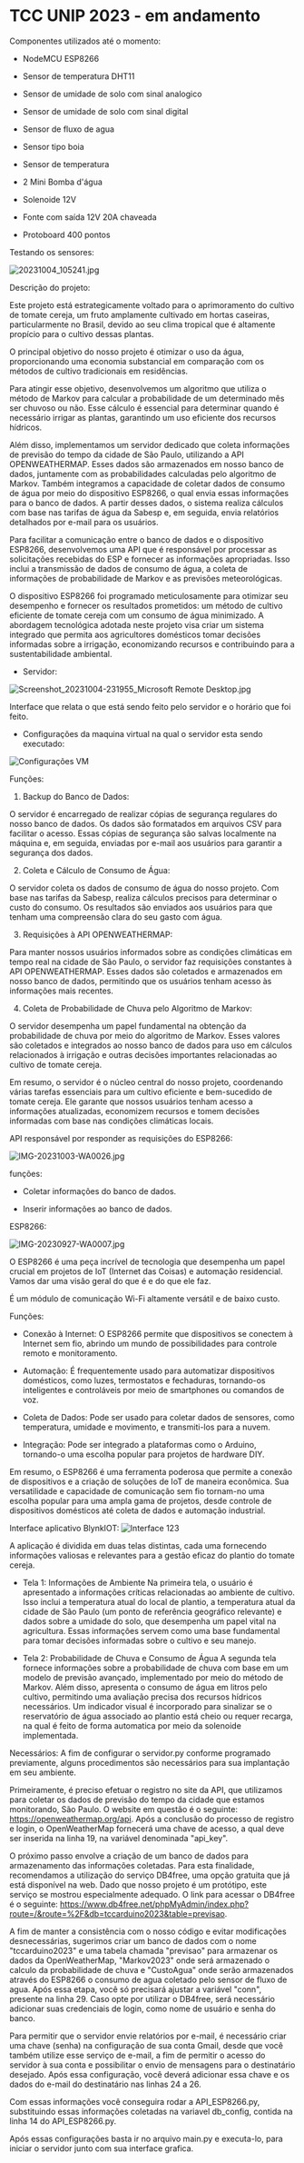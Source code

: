 # TCC UNIP 2023 - em andamento 
 
Componentes utilizados até o momento:

- NodeMCU ESP8266

- Sensor de temperatura DHT11

- Sensor de umidade de solo com sinal analogico
 
- Sensor de umidade de solo com sinal digital
 
- Sensor de fluxo de agua 

- Sensor tipo boia 

- Sensor de temperatura 

- 2 Mini Bomba d'água 

- Solenoide 12V

- Fonte com saída 12V 20A chaveada

- Protoboard 400 pontos

Testando os sensores:


![20231004_105241.jpg](https://github.com/anderson1610/Irrigacao-tomate-cereja/assets/74426791/2b29fcb9-ae13-4cda-b757-7a55c7468d10)


Descrição do projeto:

Este projeto está estrategicamente voltado para o aprimoramento do cultivo de tomate cereja, um fruto amplamente cultivado em hortas caseiras, particularmente no Brasil, devido ao seu clima tropical que é altamente propício para o cultivo dessas plantas.

O principal objetivo do nosso projeto é otimizar o uso da água, proporcionando uma economia substancial em comparação com os métodos de cultivo tradicionais em residências.

Para atingir esse objetivo, desenvolvemos um algoritmo que utiliza o método de Markov para calcular a probabilidade de um determinado mês ser chuvoso ou não. Esse cálculo é essencial para determinar quando é necessário irrigar as plantas, garantindo um uso eficiente dos recursos hídricos.

Além disso, implementamos um servidor dedicado que coleta informações de previsão do tempo da cidade de São Paulo, utilizando a API OPENWEATHERMAP. Esses dados são armazenados em nosso banco de dados, juntamente com as probabilidades calculadas pelo algoritmo de Markov. Também integramos a capacidade de coletar dados de consumo de água por meio do dispositivo ESP8266, o qual envia essas informações para o banco de dados. A partir desses dados, o sistema realiza cálculos com base nas tarifas de água da Sabesp e, em seguida, envia relatórios detalhados por e-mail para os usuários.

Para facilitar a comunicação entre o banco de dados e o dispositivo ESP8266, desenvolvemos uma API que é responsável por processar as solicitações recebidas do ESP e fornecer as informações apropriadas. Isso inclui a transmissão de dados de consumo de água, a coleta de informações de probabilidade de Markov e as previsões meteorológicas.

O dispositivo ESP8266 foi programado meticulosamente para otimizar seu desempenho e fornecer os resultados prometidos: um método de cultivo eficiente de tomate cereja com um consumo de água minimizado. A abordagem tecnológica adotada neste projeto visa criar um sistema integrado que permita aos agricultores domésticos tomar decisões informadas sobre a irrigação, economizando recursos e contribuindo para a sustentabilidade ambiental.

- Servidor:


![Screenshot_20231004-231955_Microsoft Remote Desktop.jpg](https://github.com/anderson1610/Irrigacao-tomate-cereja/assets/74426791/6b5e3d12-26e7-4079-9148-879883bb7eb5)

Interface que relata o que está sendo feito pelo servidor e o horário que foi feito.

- Configurações da maquina virtual na qual o servidor esta sendo executado: 

![Configurações VM](https://github.com/anderson1610/Irrigacao-tomate-cereja/assets/74426791/f435282a-22a5-4fa3-8ca9-fec127695f5f)

Funções:

1. Backup do Banco de Dados:

O servidor é encarregado de realizar cópias de segurança regulares do nosso banco de dados. Os dados são formatados em arquivos CSV para facilitar o acesso. Essas cópias de segurança são salvas localmente na máquina e, em seguida, enviadas por e-mail aos usuários para garantir a segurança dos dados.

2. Coleta e Cálculo de Consumo de Água:

O servidor coleta os dados de consumo de água do nosso projeto. Com base nas tarifas da Sabesp, realiza cálculos precisos para determinar o custo do consumo. Os resultados são enviados aos usuários para que tenham uma compreensão clara do seu gasto com água.

3. Requisições à API OPENWEATHERMAP:

Para manter nossos usuários informados sobre as condições climáticas em tempo real na cidade de São Paulo, o servidor faz requisições constantes à API OPENWEATHERMAP. Esses dados são coletados e armazenados em nosso banco de dados, permitindo que os usuários tenham acesso às informações mais recentes.

4. Coleta de Probabilidade de Chuva pelo Algoritmo de Markov:

O servidor desempenha um papel fundamental na obtenção da probabilidade de chuva por meio do algoritmo de Markov. Esses valores são coletados e integrados ao nosso banco de dados para uso em cálculos relacionados à irrigação e outras decisões importantes relacionadas ao cultivo de tomate cereja.

Em resumo, o servidor é o núcleo central do nosso projeto, coordenando várias tarefas essenciais para um cultivo eficiente e bem-sucedido de tomate cereja. Ele garante que nossos usuários tenham acesso a informações atualizadas, economizem recursos e tomem decisões informadas com base nas condições climáticas locais.

API responsável por responder as requisições do ESP8266: 

![IMG-20231003-WA0026.jpg](https://github.com/anderson1610/Irrigacao-tomate-cereja/assets/74426791/7594492e-76e4-4c07-ae3c-c0f50697e6d8)

funções:

- Coletar informações do banco de dados.

- Inserir informações ao banco de dados.

ESP8266:

![IMG-20230927-WA0007.jpg](https://github.com/anderson1610/Irrigacao-tomate-cereja/assets/74426791/272bc0ed-5122-4b43-8871-4888975303e5)

O ESP8266 é uma peça incrível de tecnologia que desempenha um papel crucial em projetos de IoT (Internet das Coisas) e automação residencial. Vamos dar uma visão geral do que é e do que ele faz.

É um módulo de comunicação Wi-Fi altamente versátil e de baixo custo.

Funções:

- Conexão à Internet: O ESP8266 permite que dispositivos se conectem à Internet sem fio, abrindo um mundo de possibilidades para controle remoto e monitoramento.

- Automação: É frequentemente usado para automatizar dispositivos domésticos, como luzes, termostatos e fechaduras, tornando-os inteligentes e controláveis por meio de smartphones ou comandos de voz.

- Coleta de Dados: Pode ser usado para coletar dados de sensores, como temperatura, umidade e movimento, e transmiti-los para a nuvem.

- Integração: Pode ser integrado a plataformas como o Arduino, tornando-o uma escolha popular para projetos de hardware DIY.

Em resumo, o ESP8266 é uma ferramenta poderosa que permite a conexão de dispositivos e a criação de soluções de IoT de maneira econômica. Sua versatilidade e capacidade de comunicação sem fio tornam-no uma escolha popular para uma ampla gama de projetos, desde controle de dispositivos domésticos até coleta de dados e automação industrial.

Interface aplicativo BlynkIOT: 
![Interface 123](https://github.com/anderson1610/Irrigacao-tomate-cereja/assets/74426791/83cdf79f-8bc3-451f-b14f-eae77767f154)

A aplicação é dividida em duas telas distintas, cada uma fornecendo informações valiosas e relevantes para a gestão eficaz do plantio do tomate cereja.

- Tela 1: Informações de Ambiente
Na primeira tela, o usuário é apresentado a informações críticas relacionadas ao ambiente de cultivo.
Isso inclui a temperatura atual do local de plantio, a temperatura atual da cidade de São Paulo (um ponto de referência geográfico relevante) e dados sobre a umidade do solo, que desempenha um papel vital na agricultura.
Essas informações servem como uma base fundamental para tomar decisões informadas sobre o cultivo e seu manejo.

- Tela 2: Probabilidade de Chuva e Consumo de Água
A segunda tela fornece informações sobre a probabilidade de chuva com base em um modelo de previsão avançado, implementado por meio do método de Markov.
Além disso, apresenta o consumo de água em litros pelo cultivo, permitindo uma avaliação precisa dos recursos hídricos necessários.
Um indicador visual é incorporado para sinalizar se o reservatório de água associado ao plantio está cheio ou requer recarga, na qual é feito de forma automatica por meio da solenoide implementada.

Necessários:
A fim de configurar o servidor.py conforme programado previamente, alguns procedimentos são necessários para sua implantação em seu ambiente. 

Primeiramente, é preciso efetuar o registro no site da API, que utilizamos para coletar os dados de previsão do tempo da cidade que estamos monitorando, São Paulo. O website em questão é o seguinte: https://openweathermap.org/api. Após a conclusão do processo de registro e login, o OpenWeatherMap fornecerá uma chave de acesso, a qual deve ser inserida na linha 19, na variável denominada "api_key".

O próximo passo envolve a criação de um banco de dados para armazenamento das informações coletadas. Para esta finalidade, recomendamos a utilização do serviço DB4free, uma opção gratuita que já está disponível na web. Dado que nosso projeto é um protótipo, este serviço se mostrou especialmente adequado. O link para acessar o DB4free é o seguinte: https://www.db4free.net/phpMyAdmin/index.php?route=/&route=%2F&db=tccarduino2023&table=previsao. 

A fim de manter a consistência com o nosso código e evitar modificações desnecessárias, sugerimos criar um banco de dados com o nome "tccarduino2023" e uma tabela chamada "previsao" para armazenar os dados da OpenWeatherMap, "Markov2023" onde será armazenado o calculo da probabilidade de chuva e "CustoAgua" onde serão armazenados através do ESP8266 o consumo de agua coletado pelo sensor de fluxo de agua. Após essa etapa, você só precisará ajustar a variável "conn", presente na linha 29. Caso opte por utilizar o DB4free, será necessário adicionar suas credenciais de login, como nome de usuário e senha do banco.

Para permitir que o servidor envie relatórios por e-mail, é necessário criar uma chave (senha) na configuração de sua conta Gmail, desde que você também utilize esse serviço de e-mail, a fim de permitir o acesso do servidor à sua conta e possibilitar o envio de mensagens para o destinatário desejado. Após essa configuração, você deverá adicionar essa chave e os dados do e-mail do destinatário nas linhas 24 a 26.

Com essas informações você conseguira rodar a API_ESP8266.py, substituindo essas informações coletadas na variavel db_config, contida na linha 14 do API_ESP8266.py.

Após essas configurações basta ir no arquivo main.py e executa-lo, para iniciar o servidor junto com sua interface grafica.
